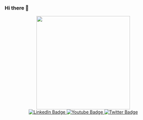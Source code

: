 ### Hi there 👋
<div id="header" align="center">
  <img src="https://media.giphy.com/media/HV0tHmPREaD0sIixmg/giphy.gif" width="300"/>
</div>

<div id="badges" align="center">
  <a href="https://www.linkedin.com/in/ekaterina-zabolotskikh-a6b3a9233/">
    <img src="https://img.shields.io/badge/LinkedIn-blue?style=for-the-badge&logo=linkedin&logoColor=white" alt="LinkedIn Badge"/>
  </a>
  <a href="https://zabolotskihkate@gmail.com">
    <img src="https://img.shields.io/badge/GMail-white?style=for-the-badge&logo=gmail&logoColor=red" alt="Youtube Badge"/>
  </a>
  <a href="https://t.me/yourPrincesskkk">
    <img src="https://img.shields.io/badge/Telegram-blue?style=for-the-badge&logo=telegram&logoColor=white" alt="Twitter Badge"/>
  </a>
</div>

<div id="views" align="center">
  <img src="https://komarev.com/ghpvc/?username=KateZabolotskih&style=flat-square&color=blue" alt="" />
</div>


<!--
**KateZabolotskih/KateZabolotskih** is a ✨ _special_ ✨ repository because its `README.md` (this file) appears on your GitHub profile.

Here are some ideas to get you started:

- 🔭 I’m currently working on ...
- 🌱 I’m currently learning ...
- 👯 I’m looking to collaborate on ...
- 🤔 I’m looking for help with ...
- 💬 Ask me about ...
- 📫 How to reach me: ...
- 😄 Pronouns: ...
- ⚡ Fun fact: ...
-->
